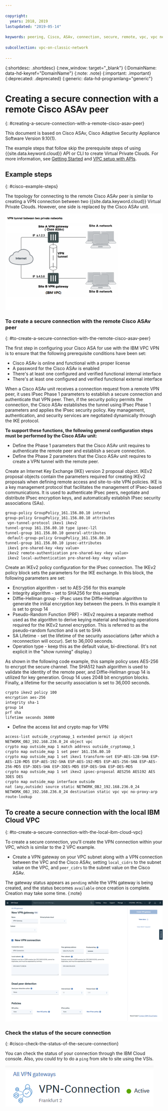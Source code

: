 ```yaml
---

copyright:
  years: 2018, 2019
lastupdated: "2019-05-14"

keywords: peering, Cisco, ASAv, connection, secure, remote, vpc, vpc network

subcollection: vpc-on-classic-network

---
```


{:shortdesc: .shortdesc}
{:new_window: target="_blank"}
{:DomainName: data-hd-keyref="DomainName"}
{:note: .note}
{:important: .important}
{:deprecated: .deprecated}
{:generic: data-hd-programlang="generic"}

# Creating a secure connection with a remote Cisco ASAv peer
{: #creating-a-secure-connection-with-a-remote-cisco-asav-peer}

This document is based on Cisco ASAv, Cisco Adaptive Security Appliance Software Version 9.10(1).

The example steps that follow skip the prerequisite steps of using {{site.data.keyword.cloud}} API or CLI to create Virtual Private Clouds. For more information, see [Getting Started](/docs/vpc-on-classic?topic=vpc-on-classic-getting-started) and [VPC setup with APIs](/docs/vpc-on-classic?topic=vpc-on-classic-creating-a-vpc-using-the-rest-apis).

## Example steps
{: #cisco-example-steps}

The topology for connecting to the remote Cisco ASAv peer is similar to creating a VPN connection between two {{site.data.keyword.cloud}} Virtual Private Clouds. However, one side is replaced by the Cisco ASAv unit.

![enter image description here](./images/vpc-vpn-asav-figure.png)

### To create a secure connection with the remote Cisco ASAv peer
{: #to-create-a-secure-connection-with-the-remote-cisco-asav-peer}

The first step in configuring your Cisco ASA for use with the IBM VPC VPN is to
ensure that the following prerequisite conditions have been set:

* Cisco ASAv is online and functional with a proper license
* A password for the Cisco ASAv is enabled
* There's at least one configured and verified functional internal interface
* There's at least one configured and verified functional external interface

When a Cisco ASAv unit receives a connection request from a remote VPN peer, it uses IPsec Phase 1 parameters to establish a secure connection and authenticate that VPN peer. Then, if the security policy permits the connection, the Cisco ASAv establishes the tunnel using IPsec Phase 1 parameters and applies the IPsec security policy. Key management, authentication, and security services are negotiated dynamically through the IKE protocol.

**To support these functions, the following general configuration steps must be performed by the Cisco ASAv unit:**

* Define the Phase 1 parameters that the Cisco ASAv unit requires to authenticate the remote peer and establish a secure connection.
* Define the Phase 2 parameters that the Cisco ASAv unit requires to create a VPN tunnel with the remote peer.

Create an Internet Key Exchange (IKE) version 2 proposal object. IKEv2 proposal objects
contain the parameters required for creating IKEv2 proposals when defining remote access and
site-to-site VPN policies. IKE is a key management protocol that facilitates the management of
IPsec-based communications. It is used to authenticate IPsec peers, negotiate and distribute
IPsec encryption keys, and automatically establish IPsec security associations (SAs).

```
group-policy GroupPolicy_161.156.80.10 internal
group-policy GroupPolicy_161.156.80.10 attributes
 vpn-tunnel-protocol ikev1 ikev2
tunnel-group 161.156.80.10 type ipsec-l2l
tunnel-group 161.156.80.10 general-attributes
 default-group-policy GroupPolicy_161.156.80.10
tunnel-group 161.156.80.10 ipsec-attributes
 ikev1 pre-shared-key <key value>
 ikev2 remote-authentication pre-shared-key <key value>
 ikev2 local-authentication pre-shared-key <key value>
```

Create an IKEv2 policy configuration for the IPsec connection. The IKEv2 policy block sets the
parameters for the IKE exchange. In this block, the following parameters are set:
* Encryption algorithm - set to AES-256 for this example
* Integrity algorithm - set to SHA256 for this example
* Diffie-Hellman group - IPsec uses the Diffie-Hellman algorithm to generate the initial
encryption key between the peers. In this example it is set to group 14
* Pseudo-Random Function (PRF) - IKEv2 requires a separate method used as the
algorithm to derive keying material and hashing operations required for the IKEv2 tunnel
encryption. This is referred to as the pseudo-random function and is set to SHA
* SA Lifetime - set the lifetime of the security associations (after which a reconnection will
occur). Set to 36,000 seconds.
* Operation type - keep this as the default value, bi-directional. (It's not explicit in the "show running" display.)

As shown in the following code example, this sample policy uses AES-256 to encrypt the secure channel. The SHA512
hash algorithm is used to validate the identity of the remote peer, and Diffie-Hellman group
14 is utilized for key generation. Group 14 uses 2048 bit encryption blocks. Finally, a
lifetime for the security association is set to 36,000 seconds.

```
crypto ikev2 policy 100
encryption aes-256
integrity sha-1
group 14
prf sha
lifetime seconds 36000
```

* Define the access list and crypto map for VPN:

```
access-list outside_cryptomap_1 extended permit ip object NETWORK_OBJ_192.168.236.0_24 object vpc
crypto map outside_map 1 match address outside_cryptomap_1
crypto map outside_map 1 set peer 161.156.80.10
crypto map outside_map 1 set ikev1 transform-set ESP-AES-128-SHA ESP-AES-128-MD5 ESP-AES-192-SHA ESP-AES-192-MD5 ESP-AES-256-SHA ESP-AES-256-MD5 ESP-3DES-SHA ESP-3DES-MD5 ESP-DES-SHA ESP-DES-MD5
crypto map outside_map 1 set ikev2 ipsec-proposal AES256 AES192 AES 3DES DES
crypto map outside_map interface outside
nat (any,outside) source static NETWORK_OBJ_192.168.236.0_24 NETWORK_OBJ_192.168.236.0_24 destination static vpc vpc no-proxy-arp route-lookup
```

## To create a secure connection with the local IBM Cloud VPC
{: #to-create-a-secure-connection-with-the-local-ibm-cloud-vpc}

To create a secure connection, you'll create the VPN connection within your VPC, which is similar to the 2 VPC example.

* Create a VPN gateway on your VPC subnet  along with a VPN connection between the VPC and the Cisco ASAv, setting `local_cidrs` to the subnet value on the VPC, and `peer_cidrs` to the subnet value on the Cisco ASAv.

The gateway status appears as `pending` while the VPN gateway is being created, and the status becomes `available` once creation is complete. Creation may take some time.
{:note}


![enter image description here](./images/vpc-vpn-asav-connection.png)

### Check the status of the secure connection
{: #cisco-check-the-status-of-the-secure-connection}

You can check the status of your connection through the IBM Cloud console. Also, you could try to do a `ping` from site to site using the VSIs.

![enter image description here](./images/vpc-vpn-asav-status.png)
